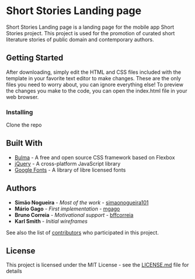 # Short Stories Landing page

Short Stories Landing page is a landing page for the mobile app Short Stories project. This project is used for the promotion of curated short literature stories of public domain and contemporary authors.

## Getting Started

After downloading, simply edit the HTML and CSS files included with the template in your favorite text editor to make changes. These are the only files you need to worry about, you can ignore everything else! To preview the changes you make to the code, you can open the index.html file in your web browser.

### Installing

Clone the repo

## Built With

* [Bulma](https://bulma.io/) - A free and open source CSS framework based on Flexbox
* [jQuery](https://jquery.com/) - A cross-platform JavaScript library
* [Google Fonts](https://fonts.google.com/) - A library of libre licensed fonts

## Authors

* **Simão Nogueira** - *Most of the work* - [simaonogueira101](https://github.com/simaonogueira101)
* **Mário Gago** - *First implementation* - [mgago](https://github.com/mgago)
* **Bruno Correia** - *Motivational support* - [bffcorreia](https://github.com/bffcorreia)
* **Karl Smith** - *Initial wireframes*

See also the list of [contributors](https://github.com/pink-room/short-stories-landing/contributors) who participated in this project.

## License

This project is licensed under the MIT License - see the [LICENSE.md](LICENSE.md) file for details
